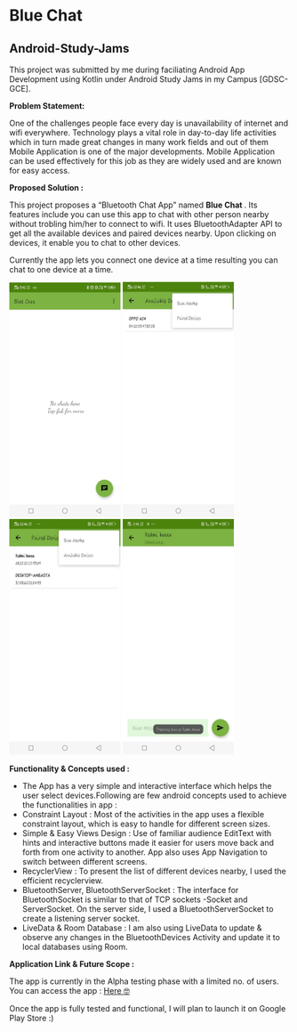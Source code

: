 # Blue Chat

## Android-Study-Jams
This project was submitted by me during faciliating Android App Development using Kotlin under Android Study Jams in my Campus [GDSC-GCE].

<b> Problem Statement: </b>

One of the challenges people face every day is unavailability of internet and wifi everywhere.
Technology plays a vital role in day-to-day life activities which in turn made great changes in many work fields and out of them Mobile Application is one of the major developments.
Mobile Application can be used effectively for this job as they are widely used and are known for easy access.

<b> Proposed Solution : </b>

This project proposes a “Bluetooth Chat App” named <b>Blue Chat </b>. Its features include you can use this app to chat with other person nearby without trobling him/her to connect to wifi.
It uses BluetoothAdapter API to get all the available devices and paired devices nearby. Upon clicking on devices, it enable you to chat to other devices.


Currently the app lets you connect one device at a time resulting you can chat to one device at a time.


<img width="200" alt="sampleimages" src="https://raw.githubusercontent.com/ambasta-shalu/blue-chat/master/App-Snapshot/snapshot1.jpg"> <img width="200" alt="sampleimages" src="https://raw.githubusercontent.com/ambasta-shalu/blue-chat/master/App-Snapshot/snapshot2.jpg"> <img width="200" alt="sampleimages" src="https://raw.githubusercontent.com/ambasta-shalu/blue-chat/master/App-Snapshot/snapshot3.jpg"> <img width="200" alt="sampleimages" src="https://raw.githubusercontent.com/ambasta-shalu/blue-chat/master/App-Snapshot/snapshot4.jpg">

<b> Functionality & Concepts used : </b>

- The App has a very simple and interactive interface which helps the user select devices.Following are few android concepts used to achieve the functionalities in app : 
- Constraint Layout : Most of the activities in the app uses a flexible constraint layout, which is easy to handle for different screen sizes.
- Simple & Easy Views Design : Use of familiar audience EditText with hints and interactive buttons made it easier for users move back and forth from one activity to another. App also uses App Navigation to switch between different screens.
- RecyclerView : To present the list of different devices nearby, I used the efficient recyclerview.
- BluetoothServer, BluetoothServerSocket : The interface for BluetoothSocket is similar to that of TCP sockets -Socket and ServerSocket. On the server side, I used a BluetoothServerSocket to create a listening server socket.
- LiveData & Room Database : I am also using LiveData to update & observe any changes in the BluetoothDevices Activity and update it to local databases using Room.

<b> Application Link & Future Scope : </b>

The app is currently in the Alpha testing phase with a limited no. of users.
You can access the app : <a href="https://github.com/ambasta-shalu/blue-chat/blob/master/app-debug.apk"> Here 🤓</a>

Once the app is fully tested and functional, I will plan to launch it on Google Play Store :)
